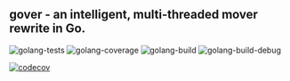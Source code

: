 ## gover - an intelligent, multi-threaded mover rewrite in Go. 
![golang-tests](https://github.com/desertwitch/gover/actions/workflows/golang-tests.yml/badge.svg)
![golang-coverage](https://github.com/desertwitch/gover/actions/workflows/golang-coverage.yml/badge.svg)
![golang-build](https://github.com/desertwitch/gover/actions/workflows/golang-build.yml/badge.svg)
![golang-build-debug](https://github.com/desertwitch/gover/actions/workflows/golang-build-debug.yml/badge.svg)

[![codecov](https://codecov.io/gh/desertwitch/gover/graph/badge.svg?token=RDCMNK8QQB)](https://codecov.io/gh/desertwitch/gover)
